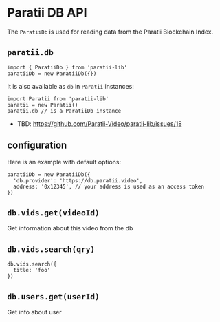 # Paratii DB API

The `ParatiiDb` is used for reading data from the Paratii Blockchain Index.


## `paratii.db`

    import { ParatiiDb } from 'paratii-lib'
    paratiiDb = new ParatiiDb({})


It is also available as `db` in `Paratii` instances:

    import Paratii from 'paratii-lib'
    paratii = new Paratii()
    paratii.db // is a ParatiiDb instance

- TBD: https://github.com/Paratii-Video/paratii-lib/issues/18

## configuration

Here is an example with default options:

    paratiiDb = new ParatiiDb({
      'db.provider': 'https://db.paratii.video',
      address: '0x12345', // your address is used as an access token
    })

## `db.vids.get(videoId)`

Get information about this video from the db
## `db.vids.search(qry)`

    db.vids.search({
      title: 'foo'
    })

## `db.users.get(userId)`

Get info about user
